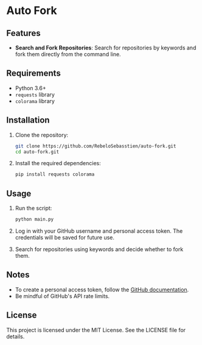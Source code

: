 # Auto Fork

## Features
- **Search and Fork Repositories**: Search for repositories by keywords and fork them directly from the command line.

## Requirements
- Python 3.6+
- `requests` library
- `colorama` library

## Installation
1. Clone the repository:

    ```bash
    git clone https://github.com/RebeloSebasstien/auto-fork.git
    cd auto-fork.git
    ```

2. Install the required dependencies:

    ```bash
    pip install requests colorama
    ```

## Usage
1. Run the script:

    ```bash
    python main.py
    ```

2. Log in with your GitHub username and personal access token. The credentials will be saved for future use.
3. Search for repositories using keywords and decide whether to fork them.

## Notes
- To create a personal access token, follow the [GitHub documentation](https://docs.github.com/en/github/authenticating-to-github/creating-a-personal-access-token).
- Be mindful of GitHub's API rate limits.

## License
This project is licensed under the MIT License. See the LICENSE file for details.
